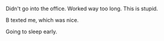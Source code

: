 Didn't go into the office. Worked way too long. This is stupid.

B texted me, which was nice.

Going to sleep early.
